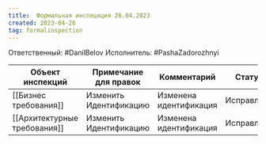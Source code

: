 ```yaml
---
title:  Формальная инспецкция 26.04.2023
created: 2023-04-26
tag: formalinspection
---
```


Ответственный: #DanilBelov 
Исполнитель: #PashaZadorozhnyi 

| Объект инспекций  | Примечание для правок | Комментарий | Статус  |
| ----------------- | --------------------- | ----------- | ------- |
| [[Бизнес требования]]  | Изменить Идентификацию                     | Изменена идентификация | Исправлено |
| [[Архитектурные требования]]                   |Изменить Идентификацию  |   Изменена идентификация |       Исправлено         |

